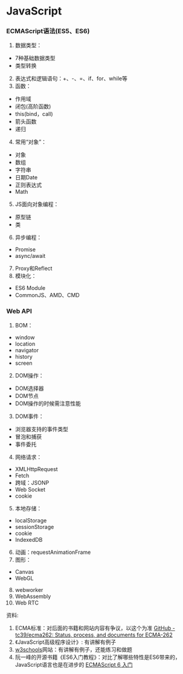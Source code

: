 # JavaScript
### ECMAScript语法(ES5、ES6)
1. 数据类型：
* 7种基础数据类型
* 类型转换
2. 表达式和逻辑语句：+、-、=、if、for、while等
3. 函数：
* 作用域
* 闭包(高阶函数)
* this(bind，call)
* 箭头函数
* 递归
4. 常用“对象”：
* 对象
* 数组
* 字符串
* 日期Date
* 正则表达式
* Math
5. JS面向对象编程：
* 原型链
* 类
6. 异步编程：
* Promise
* async/await
7. Proxy和Reflect
8. 模块化：
* ES6 Module
* CommonJS、AMD、CMD
### Web API
1. BOM：
* window
* location
* navigator
* history
* screen
2. DOM操作：
* DOM选择器
* DOM节点
* DOM操作的时候需注意性能
3. DOM事件：
* 浏览器支持的事件类型
* 冒泡和捕获
* 事件委托
4. 网络请求：
* XMLHttpRequest
* Fetch
* 跨域：JSONP
* Web Socket
* cookie
5. 本地存储：
* localStorage
* sessionStorage
* cookie
* IndexedDB
6. 动画：requestAnimationFrame
7. 图形：
* Canvas
* WebGL
8. webworker
9. WebAssembly
10. Web RTC


资料:
1. ECMA标准：对后面的书籍和网站内容有争议，以这个为准 [GitHub - tc39/ecma262: Status, process, and documents for ECMA-262](https://github.com/tc39/ecma262) 
2. 《JavaScript高级程序设计》: 有讲解有例子
3. [w3schools](https://www.w3schools.com/)网站：有讲解有例子，还能练习和做题
4. 阮一峰的开源书籍《ES6入门教程》：对比了解哪些特性是ES6带来的，JavaScript语言也是在进步的  [ECMAScript 6 入门](https://es6.ruanyifeng.com/) 
